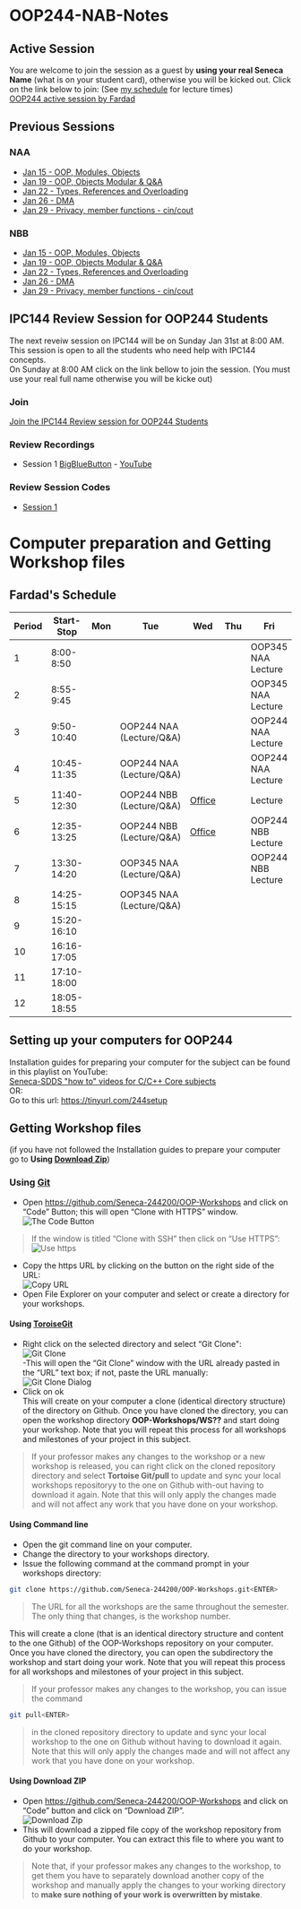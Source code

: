 ﻿# OOP244-NAB-Notes
## Active Session
You are welcome to join the session as a guest by **using your real Seneca Name** (what is on your student card), otherwise you will be kicked out. Click on the link below to join: (See [my schedule](#fardads-schedule) for lecture times)<br />
[OOP244 active session by Fardad](https://connect.rna2.blindsidenetworks.com/invite/to?c=a6UJOUWQSzVSnWt6GZUzyWyRRyCrMW6WgNWSbJ3ybU4&m=62beeeaf4f2033fc956c90cb73038b9c82496310&t=1612277240091&u=senecacollege)
## Previous Sessions
### NAA
- [Jan 15 - OOP, Modules, Objects](https://recordings.rna2.blindsidenetworks.com/senecacollege/b01cb843fdb89e5626de49755e50a2f7b28d2ef4-1610722369971/capture/)
- [Jan 19 - OOP, Objects Modular & Q&A](https://recordings.rna2.blindsidenetworks.com/senecacollege/b01cb843fdb89e5626de49755e50a2f7b28d2ef4-1611067513384/capture/)
- [Jan 22 - Types, References and Overloading](https://recordings.rna2.blindsidenetworks.com/senecacollege/b01cb843fdb89e5626de49755e50a2f7b28d2ef4-1611327030250/capture/)
- [Jan 26 - DMA](https://recordings.rna2.blindsidenetworks.com/senecacollege/b01cb843fdb89e5626de49755e50a2f7b28d2ef4-1611672146541/capture/)
- [Jan 29 - Privacy, member functions - cin/cout](https://recordings.rna2.blindsidenetworks.com/senecacollege/b01cb843fdb89e5626de49755e50a2f7b28d2ef4-1611931656319/capture/)

### NBB
- [Jan 15 - OOP, Modules, Objects](https://recordings.rna2.blindsidenetworks.com/senecacollege/38d0354c4d4583be98c7cd8a39e2681ad8d1768a-1610730956171/capture/)
- [Jan 19 - OOP, Objects Modular & Q&A](https://recordings.rna2.blindsidenetworks.com/senecacollege/38d0354c4d4583be98c7cd8a39e2681ad8d1768a-1611073970531/capture/)
- [Jan 22 - Types, References and Overloading](https://recordings.rna2.blindsidenetworks.com/senecacollege/38d0354c4d4583be98c7cd8a39e2681ad8d1768a-1611336604060/capture/)
- [Jan 26 - DMA](https://recordings.rna2.blindsidenetworks.com/senecacollege/38d0354c4d4583be98c7cd8a39e2681ad8d1768a-1611679139155/capture/)
- [Jan 29 - Privacy, member functions - cin/cout](https://recordings.rna2.blindsidenetworks.com/senecacollege/b01cb843fdb89e5626de49755e50a2f7b28d2ef4-1611931656319/capture/)

## IPC144 Review Session for OOP244 Students
The next reveiw session on IPC144 will be on Sunday Jan 31st at 8:00 AM. <br />
This session is open to all the students who need help with IPC144 concepts.<br />
On Sunday at 8:00 AM click on the link bellow to join the session. (You must use your real full name otherwise you will be kicke out)<br />
### Join
[Join the IPC144 Review session for OOP244 Students](https://connect.rna2.blindsidenetworks.com/invite/to?c=-ztYQlxzjFXaVK099G6QgyZZNDmGhrUSxzgEFEwF3Kw&m=ca2ea2034a9a221b74359f5b59c8f490e237e04e&t=1611493114613&u=senecacollege)
### Review Recordings
- Session 1 [BigBlueButton](https://recordings.rna2.blindsidenetworks.com/senecacollege/0b553525140a0a7885b1f0a71edfa98d2652d1ff-1611493114663/capture/) - [YouTube](https://youtu.be/_Ktv6ti5iuA)
### Review Session Codes
- [Session 1](https://github.com/Seneca-244200/OOP244NAB-Notes/tree/main/IPC144Review)
# Computer preparation and Getting Workshop files
## Fardad's Schedule
| Period | Start-Stop  | Mon    | Tue            | Wed        | Thu     | Fri      |
|--------|-------------|--------|----------------|------------|---------|----------|
| 1      | 8:00-8:50   |        |                |            |         |OOP345 NAA Lecture|
| 2      | 8:55-9:45   |        |                |            |         |OOP345 NAA Lecture|
| 3      | 9:50-10:40  |        |OOP244 NAA (Lecture/Q&A)|            |         |OOP244 NAA Lecture|
| 4      | 10:45-11:35 |        |OOP244 NAA (Lecture/Q&A)|            |         |OOP244 NAA Lecture|
| 5      | 11:40-12:30 |        |OOP244 NBB (Lecture/Q&A)| [Office]() |         |           Lecture|
| 6      | 12:35-13:25 |        |OOP244 NBB (Lecture/Q&A)| [Office]() |         |OOP244 NBB Lecture|
| 7      | 13:30-14:20 |        |OOP345 NAA (Lecture/Q&A)|            |         |OOP244 NBB Lecture|
| 8      | 14:25-15:15 |        |OOP345 NAA (Lecture/Q&A)|            |         |          |
| 9      | 15:20-16:10 |        |                |            |         |          |
| 10     | 16:16-17:05 |        |                |            |         |          |
| 11     | 17:10-18:00 |        |                |            |         |          |
| 12     | 18:05-18:55 |        |                |            |         |          |

## Setting up your computers for OOP244

Installation guides for preparing your computer for the subject can be found in this playlist on YouTube:<br />
[Seneca-SDDS "how to" videos for C/C++ Core subjects](https://www.youtube.com/playlist?list=PLxB4x6RkylosAh1of4FnX7-g2fk0MUeyc)<br />
OR:<br />
Go to this url: https://tinyurl.com/244setup 


## Getting Workshop files
(if you have not followed the Installation guides to prepare your computer go to **Using [Download Zip](#using-download-zip)**)<br />

### Using [Git](https://git-scm.com/download/win)
- Open https://github.com/Seneca-244200/OOP-Workshops and click on “Code” Button; this will open “Clone with HTTPS” window.<br />
![The Code Button](images/code.png)
> If the window is titled “Clone with SSH” then click on “Use HTTPS”: <br />
![Use https](images/usehttps.png)
- Copy the https URL by clicking on the button on the right side of the URL:<br />![Copy URL](images/copyurl.png)
- Open File Explorer on your computer and select or create a directory for your workshops.
#### Using [ToroiseGit](https://tortoisegit.org/download/)
- Right click on the selected directory and select “Git Clone":<br /> ![Git Clone](images/gitclone.png)<br />
-This will open the “Git Clone” window with the URL already pasted in the “URL” text box; if not, paste the URL manually:<br /> ![Git Clone Dialog](images/gitcloneDialog.png)<br />
- Click on ok<br />
This will create on your computer a clone (identical directory structure) of the directory on Github.  Once you have cloned the directory, you can open the workshop directory **OOP-Workshops/WS??** and start doing your workshop. Note that you will repeat this process for all workshops and milestones of your project in this subject.
> If your professor makes any changes to the workshop or a new workshop is released, you can right click on the cloned repository directory and select **Tortoise Git/pull** to update and sync your local workshops repositoryy to the one on Github with-out having to download it again. Note that this will only apply the changes made and will not affect any work that you have done on your workshop.
#### Using Command line
- Open the git command line on your computer.
- Change the directory to your workshops directory.
- Issue the following command at the command prompt in your workshops directory: 
``` bash
git clone https://github.com/Seneca-244200/OOP-Workshops.git<ENTER>
```
> The URL for all the workshops are the same throughout the semester. The only thing that changes, is the workshop number.<br/>

This will create a clone (that is an identical directory structure and content to the one Github) of the OOP-Workshops repository on your computer.  Once you have cloned the directory, you can open the subdirectory the workshop and start doing your work. Note that you will repeat this process for all workshops and milestones of your project in this subject.

> If your professor makes any changes to the workshop, you can issue the command
``` bash 
git pull<ENTER>
``` 
>  in the cloned repository directory to update and sync your local workshop to the one on Github without having to download it again. Note that this will only apply the changes made and will not affect any work that you have done on your workshop.

#### Using Download ZIP
- Open https://github.com/Seneca-244200/OOP-Workshops  and click on “Code” button and click on “Download ZIP”.<br />
![Download Zip](images/downloadzip.png)<br />
- This will download a zipped file copy of the workshop repository from Github to your computer. You can extract this file to where you want to do your workshop. <br />
> Note that, if your professor makes any changes to the workshop, to get them you have to separately download another copy of the workshop and manually apply the changes to your working directory to **make sure nothing of your work is overwritten by mistake**.
